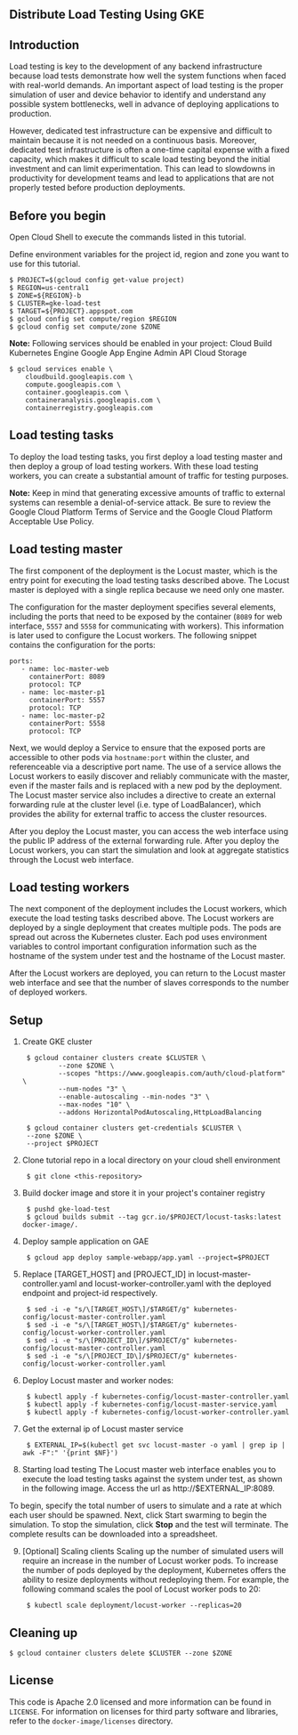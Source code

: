 ## Distribute Load Testing Using GKE

## Introduction

Load testing is key to the development of any backend infrastructure because load tests demonstrate how well the system functions when faced with real-world demands. An important aspect of load testing is the proper simulation of user and device behavior to identify and understand any possible system bottlenecks, well in advance of deploying applications to production.

However, dedicated test infrastructure can be expensive and difficult to maintain because it is not needed on a continuous basis. Moreover, dedicated test infrastructure is often a one-time capital expense with a fixed capacity, which makes it difficult to scale load testing beyond the initial investment and can limit experimentation. This can lead to slowdowns in productivity for development teams and lead to applications that are not properly tested before production deployments.

## Before you begin

Open Cloud Shell to execute the commands listed in this tutorial.

Define environment variables for the project id, region and zone you want to use for this tutorial.

    $ PROJECT=$(gcloud config get-value project)
    $ REGION=us-central1
    $ ZONE=${REGION}-b
    $ CLUSTER=gke-load-test
    $ TARGET=${PROJECT}.appspot.com
    $ gcloud config set compute/region $REGION 
    $ gcloud config set compute/zone $ZONE

**Note:** Following services should be enabled in your project:
Cloud Build
Kubernetes Engine
Google App Engine Admin API 
Cloud Storage

    $ gcloud services enable \
        cloudbuild.googleapis.com \
        compute.googleapis.com \
        container.googleapis.com \
        containeranalysis.googleapis.com \
        containerregistry.googleapis.com 

## Load testing tasks

To deploy the load testing tasks, you first deploy a load testing master and then deploy a group of load testing workers. With these load testing workers, you can create a substantial amount of traffic for testing purposes. 

**Note:** Keep in mind that generating excessive amounts of traffic to external systems can resemble a denial-of-service attack. Be sure to review the Google Cloud Platform Terms of Service and the Google Cloud Platform Acceptable Use Policy.

## Load testing master

The first component of the deployment is the Locust master, which is the entry point for executing the load testing tasks described above. The Locust master is deployed with a single replica because we need only one master. 

The configuration for the master deployment specifies several elements, including the ports that need to be exposed by the container (`8089` for web interface, `5557` and `5558` for communicating with workers). This information is later used to configure the Locust workers. The following snippet contains the configuration for the ports:

    ports:
       - name: loc-master-web
         containerPort: 8089
         protocol: TCP
       - name: loc-master-p1
         containerPort: 5557
         protocol: TCP
       - name: loc-master-p2
         containerPort: 5558
         protocol: TCP

Next, we would deploy a Service to ensure that the exposed ports are accessible to other pods via `hostname:port` within the cluster, and referenceable via a descriptive port name. The use of a service allows the Locust workers to easily discover and reliably communicate with the master, even if the master fails and is replaced with a new pod by the deployment. The Locust master service also includes a directive to create an external forwarding rule at the cluster level (i.e. type of LoadBalancer), which provides the ability for external traffic to access the cluster resources. 

After you deploy the Locust master, you can access the web interface using the public IP address of the external forwarding rule. After you deploy the Locust workers, you can start the simulation and look at aggregate statistics through the Locust web interface.

## Load testing workers

The next component of the deployment includes the Locust workers, which execute the load testing tasks described above. The Locust workers are deployed by a single deployment that creates multiple pods. The pods are spread out across the Kubernetes cluster. Each pod uses environment variables to control important configuration information such as the hostname of the system under test and the hostname of the Locust master. 

After the Locust workers are deployed, you can return to the Locust master web interface and see that the number of slaves corresponds to the number of deployed workers.

## Setup

1. Create GKE cluster

        $ gcloud container clusters create $CLUSTER \
                --zone $ZONE \
                --scopes "https://www.googleapis.com/auth/cloud-platform" \
                --num-nodes "3" \
                --enable-autoscaling --min-nodes "3" \
                --max-nodes "10" \
                --addons HorizontalPodAutoscaling,HttpLoadBalancing

        $ gcloud container clusters get-credentials $CLUSTER \
        --zone $ZONE \
        --project $PROJECT

2. Clone tutorial repo in a local directory on your cloud shell environment

        $ git clone <this-repository>

3. Build docker image and store it in your project's container registry

        $ pushd gke-load-test
        $ gcloud builds submit --tag gcr.io/$PROJECT/locust-tasks:latest docker-image/.

4. Deploy sample application on GAE

        $ gcloud app deploy sample-webapp/app.yaml --project=$PROJECT

5. Replace [TARGET_HOST] and [PROJECT_ID] in locust-master-controller.yaml and locust-worker-controller.yaml with the deployed endpoint and project-id respectively. 

        $ sed -i -e "s/\[TARGET_HOST\]/$TARGET/g" kubernetes-config/locust-master-controller.yaml
        $ sed -i -e "s/\[TARGET_HOST\]/$TARGET/g" kubernetes-config/locust-worker-controller.yaml
        $ sed -i -e "s/\[PROJECT_ID\]/$PROJECT/g" kubernetes-config/locust-master-controller.yaml
        $ sed -i -e "s/\[PROJECT_ID\]/$PROJECT/g" kubernetes-config/locust-worker-controller.yaml

6. Deploy Locust master and worker nodes:

        $ kubectl apply -f kubernetes-config/locust-master-controller.yaml
        $ kubectl apply -f kubernetes-config/locust-master-service.yaml
        $ kubectl apply -f kubernetes-config/locust-worker-controller.yaml

7. Get the external ip of Locust master service 

        $ EXTERNAL_IP=$(kubectl get svc locust-master -o yaml | grep ip | awk -F":" '{print $NF}')

8. Starting load testing
The Locust master web interface enables you to execute the load testing tasks against the system under test, as shown in the following image. Access the url as http://$EXTERNAL_IP:8089.

To begin, specify the total number of users to simulate and a rate at which each user should be spawned. Next, click Start swarming to begin the simulation. To stop the simulation, click **Stop** and the test will terminate. The complete results can be downloaded into a spreadsheet. 

9. [Optional] Scaling clients
Scaling up the number of simulated users will require an increase in the number of Locust worker pods. To increase the number of pods deployed by the deployment, Kubernetes offers the ability to resize deployments without redeploying them. For example, the following command scales the pool of Locust worker pods to 20:

        $ kubectl scale deployment/locust-worker --replicas=20

## Cleaning up

    $ gcloud container clusters delete $CLUSTER --zone $ZONE

## License

This code is Apache 2.0 licensed and more information can be found in `LICENSE`. For information on licenses for third party software and libraries, refer to the `docker-image/licenses` directory.

## 
